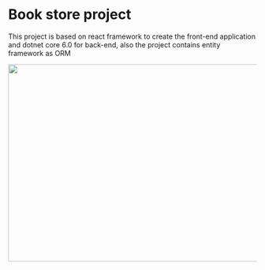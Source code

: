 # Book store project

This project is based on react framework to create the front-end application and dotnet core 6.0 for back-end,
also the project contains entity framework as ORM

<p align="center">
  <img width="600" height="400" src="https://github.com/andersonsimioni/book-store/blob/master/2022-12-29-15-55-58.gif">
</p>